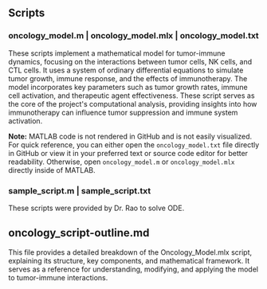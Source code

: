 ## Scripts

### oncology_model.m | oncology_model.mlx | oncology_model.txt

These scripts implement a mathematical model for tumor-immune dynamics, focusing on the interactions between tumor cells, NK cells, and CTL cells. It uses a system of ordinary differential equations to simulate tumor growth, immune response, and the effects of immunotherapy. The model incorporates key parameters such as tumor growth rates, immune cell activation, and therapeutic agent effectiveness. These script serves as the core of the project's computational analysis, providing insights into how immunotherapy can influence tumor suppression and immune system activation.

**Note:** MATLAB code is not rendered in GitHub and is not easily visualized. For quick reference, you can either open the `oncology_model.txt` file directly in GitHub or view it in your preferred text or source code editor for better readability. Otherwise, open `oncology_model.m` or `oncology_model.mlx` directly inside of MATLAB.

### sample_script.m | sample_script.txt

These scripts were provided by Dr. Rao to solve ODE.

## oncology_script-outline.md
This file provides a detailed breakdown of the Oncology_Model.mlx script, explaining its structure, key components, and mathematical framework. It serves as a reference for understanding, modifying, and applying the model to tumor-immune interactions.
